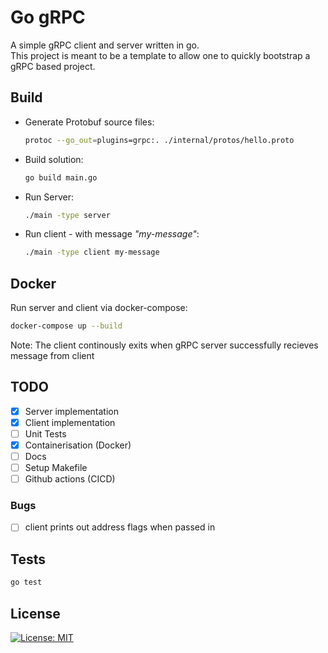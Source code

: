 # Go gRPC

A simple gRPC client and server written in go.\
This project is meant to be a template to allow one to quickly bootstrap a gRPC based project.

## Build

- Generate Protobuf source files:

  ```sh
  protoc --go_out=plugins=grpc:. ./internal/protos/hello.proto
  ```

- Build solution:

  ```sh
  go build main.go
  ```

- Run Server:

  ```sh
  ./main -type server
  ```

- Run client - with message _"my-message"_:

  ```sh
  ./main -type client my-message
  ```

## Docker

Run server and client via docker-compose:

  ```sh
  docker-compose up --build
  ```

Note: The client continously exits when gRPC server successfully recieves message from client

## TODO

- [x] Server implementation
- [x] Client implementation
- [ ] Unit Tests
- [x] Containerisation (Docker)
- [ ] Docs
- [ ] Setup Makefile
- [ ] Github actions (CICD)

### Bugs

- [ ] client prints out address flags when passed in

## Tests

  ```sh
  go test
  ```

## License

[![License: MIT](https://img.shields.io/badge/License-MIT-yellow.svg)](https://opensource.org/licenses/MIT)

